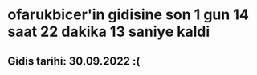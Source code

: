 # ofarukbicer'in gidisine son 1 gun 14 saat 22 dakika 13 saniye kaldi

## Gidis tarihi: 30.09.2022 :(